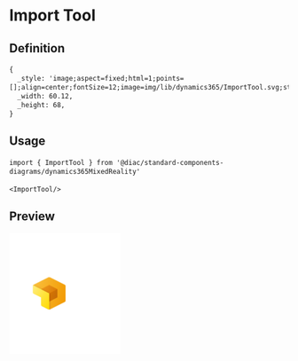 # Import Tool

## Definition

```
{
  _style: 'image;aspect=fixed;html=1;points=[];align=center;fontSize=12;image=img/lib/dynamics365/ImportTool.svg;strokeColor=none;',
  _width: 60.12,
  _height: 68,
}
```

## Usage

```
import { ImportTool } from '@diac/standard-components-diagrams/dynamics365MixedReality'

<ImportTool/>
```

## Preview

<img src="./import-tool.png" width="200"/>
